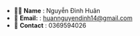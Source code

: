
- 👨‍💻 **Name** : Nguyễn Đình Huân  
- 📧 **Email:** : huannguyendinh14@gmail.com  
- 📱 **Contact** : 0369594026

